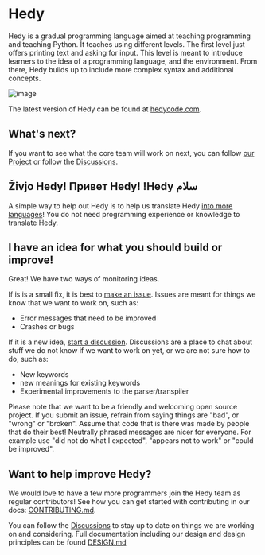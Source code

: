 # Hedy
Hedy is a gradual programming language aimed at teaching programming and teaching Python. It teaches using different levels. The first level just offers printing text and asking for input. This level is meant to introduce learners to the idea of a programming language, and the environment. From there, Hedy builds up to include more complex syntax and additional concepts.

![image](https://user-images.githubusercontent.com/1003685/114299222-786dfa00-9aba-11eb-8784-525c34533457.png)

The latest version of Hedy can be found at [hedycode.com](https://hedycode.com).

What's next?
------------

If you want to see what the core team will work on next, you can follow [our Project](https://github.com/Felienne/hedy/projects/5) or follow the [Discussions](https://github.com/Felienne/hedy/discussions).

Živjo Hedy! Привет Hedy! !Hedy سلام
------------

A simple way to help out Hedy is to help us translate Hedy [into more languages](TRANSLATING.md)! You do not need programming experience or knowledge to translate Hedy.

I have an idea for what you should build or improve!
------------

Great! We have two ways of monitoring ideas. 

If is is a small fix, it is best to [make an issue](https://github.com/Felienne/hedy/issues/new/choose). Issues are meant for things we know that we want to work on, such as:
* Error messages that need to be improved
* Crashes or bugs

If it is a new idea, [start a discussion](https://github.com/Felienne/hedy/discussions/categories/ideas). Discussions are a place to chat about stuff we do not know if we want to work on yet, or we are not sure how to do, such as:

* New keywords
* new meanings for existing keywords
* Experimental improvements to the parser/transpiler

Please note that we want to be a friendly and welcoming open source project. If you submit an issue, refrain from saying things are "bad", or "wrong" or "broken". Assume that code that is there was made by people that do their best! Neutrally phrased messages are nicer for everyone. For example use "did not do what I expected", "appears not to work" or "could be improved".

Want to help improve Hedy?
------------

We would love to have a few more programmers join the Hedy team as regular contributors! See how you can get started with contributing in our docs: [CONTRIBUTING.md](CONTRIBUTING.md). 

You can follow the [Discussions](https://github.com/Felienne/hedy/discussions) to stay up to date on things we are working on and considering. Full documentation including our design and design principles can be found [DESIGN.md](DESIGN.md)

